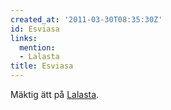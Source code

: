 ```yaml
---
created_at: '2011-03-30T08:35:30Z'
id: Esviasa
links:
  mention:
  - Lalasta
title: Esviasa
---
```


Mäktig ätt på [Lalasta].

  [Lalasta]: Lalasta